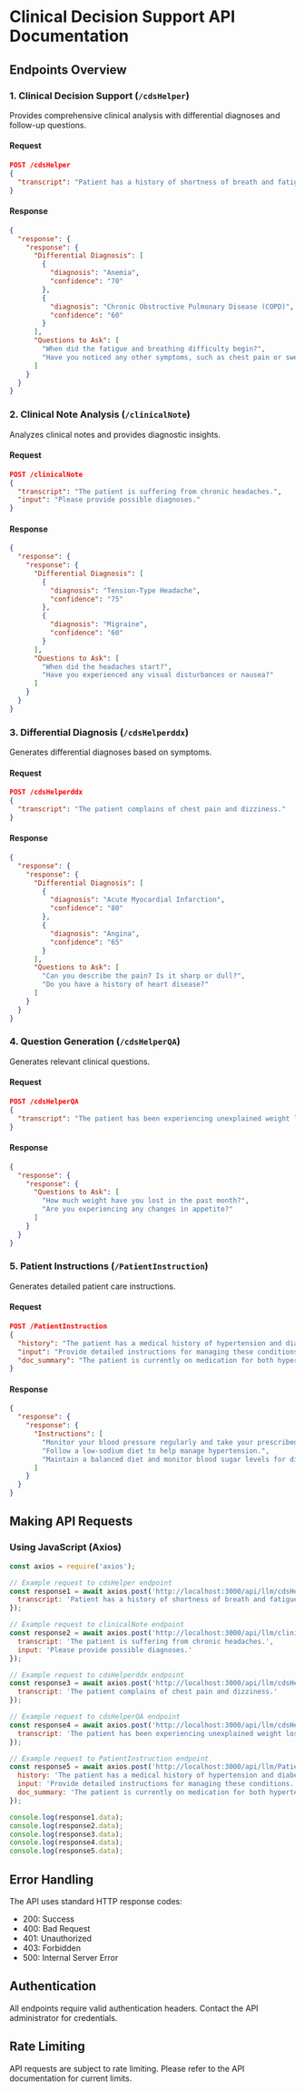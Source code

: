 # Clinical Decision Support API Documentation

## Endpoints Overview

### 1. Clinical Decision Support (`/cdsHelper`)
Provides comprehensive clinical analysis with differential diagnoses and follow-up questions.

#### Request
```json
POST /cdsHelper
{
  "transcript": "Patient has a history of shortness of breath and fatigue."
}
```

#### Response
```json
{
  "response": {
    "response": {
      "Differential Diagnosis": [
        {
          "diagnosis": "Anemia",
          "confidence": "70"
        },
        {
          "diagnosis": "Chronic Obstructive Pulmonary Disease (COPD)",
          "confidence": "60"
        }
      ],
      "Questions to Ask": [
        "When did the fatigue and breathing difficulty begin?",
        "Have you noticed any other symptoms, such as chest pain or swelling in your legs?"
      ]
    }
  }
}
```

### 2. Clinical Note Analysis (`/clinicalNote`)
Analyzes clinical notes and provides diagnostic insights.

#### Request
```json
POST /clinicalNote
{
  "transcript": "The patient is suffering from chronic headaches.",
  "input": "Please provide possible diagnoses."
}
```

#### Response
```json
{
  "response": {
    "response": {
      "Differential Diagnosis": [
        {
          "diagnosis": "Tension-Type Headache",
          "confidence": "75"
        },
        {
          "diagnosis": "Migraine",
          "confidence": "60"
        }
      ],
      "Questions to Ask": [
        "When did the headaches start?",
        "Have you experienced any visual disturbances or nausea?"
      ]
    }
  }
}
```

### 3. Differential Diagnosis (`/cdsHelperddx`)
Generates differential diagnoses based on symptoms.

#### Request
```json
POST /cdsHelperddx
{
  "transcript": "The patient complains of chest pain and dizziness."
}
```

#### Response
```json
{
  "response": {
    "response": {
      "Differential Diagnosis": [
        {
          "diagnosis": "Acute Myocardial Infarction",
          "confidence": "80"
        },
        {
          "diagnosis": "Angina",
          "confidence": "65"
        }
      ],
      "Questions to Ask": [
        "Can you describe the pain? Is it sharp or dull?",
        "Do you have a history of heart disease?"
      ]
    }
  }
}
```

### 4. Question Generation (`/cdsHelperQA`)
Generates relevant clinical questions.

#### Request
```json
POST /cdsHelperQA
{
  "transcript": "The patient has been experiencing unexplained weight loss."
}
```

#### Response
```json
{
  "response": {
    "response": {
      "Questions to Ask": [
        "How much weight have you lost in the past month?",
        "Are you experiencing any changes in appetite?"
      ]
    }
  }
}
```

### 5. Patient Instructions (`/PatientInstruction`)
Generates detailed patient care instructions.

#### Request
```json
POST /PatientInstruction
{
  "history": "The patient has a medical history of hypertension and diabetes.",
  "input": "Provide detailed instructions for managing these conditions.",
  "doc_summary": "The patient is currently on medication for both hypertension and diabetes."
}
```

#### Response
```json
{
  "response": {
    "response": {
      "Instructions": [
        "Monitor your blood pressure regularly and take your prescribed medication.",
        "Follow a low-sodium diet to help manage hypertension.",
        "Maintain a balanced diet and monitor blood sugar levels for diabetes management."
      ]
    }
  }
}
```

## Making API Requests

### Using JavaScript (Axios)

```javascript
const axios = require('axios');

// Example request to cdsHelper endpoint
const response1 = await axios.post('http://localhost:3000/api/llm/cdsHelper', {
  transcript: 'Patient has a history of shortness of breath and fatigue.'
});

// Example request to clinicalNote endpoint
const response2 = await axios.post('http://localhost:3000/api/llm/clinicalNote', {
  transcript: 'The patient is suffering from chronic headaches.',
  input: 'Please provide possible diagnoses.'
});

// Example request to cdsHelperddx endpoint
const response3 = await axios.post('http://localhost:3000/api/llm/cdsHelperddx', {
  transcript: 'The patient complains of chest pain and dizziness.'
});

// Example request to cdsHelperQA endpoint
const response4 = await axios.post('http://localhost:3000/api/llm/cdsHelperQA', {
  transcript: 'The patient has been experiencing unexplained weight loss.'
});

// Example request to PatientInstruction endpoint
const response5 = await axios.post('http://localhost:3000/api/llm/PatientInstruction', {
  history: 'The patient has a medical history of hypertension and diabetes.',
  input: 'Provide detailed instructions for managing these conditions.',
  doc_summary: 'The patient is currently on medication for both hypertension and diabetes.'
});

console.log(response1.data);
console.log(response2.data);
console.log(response3.data);
console.log(response4.data);
console.log(response5.data);

```

## Error Handling

The API uses standard HTTP response codes:
- 200: Success
- 400: Bad Request
- 401: Unauthorized
- 403: Forbidden
- 500: Internal Server Error

## Authentication

All endpoints require valid authentication headers. Contact the API administrator for credentials.

## Rate Limiting

API requests are subject to rate limiting. Please refer to the API documentation for current limits.